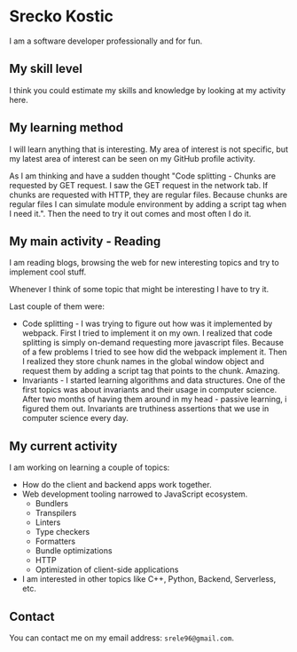 # Srecko Kostic

I am a software developer professionally and for fun.

## My skill level

I think you could estimate my skills and knowledge by looking at my activity here.

## My learning method

I will learn anything that is interesting. My area of interest is not specific, but my latest area of interest can be seen on my GitHub profile activity.

As I am thinking and have a sudden thought "Code splitting - Chunks are requested by GET request. I saw the GET request in the network tab. If chunks are requested with HTTP, they are regular files. Because chunks are regular files I can simulate module environment by adding a script tag when I need it.". Then the need to try it out comes and most often I do it.

## My main activity - Reading

I am reading blogs, browsing the web for new interesting topics and try to implement cool stuff.

Whenever I think of some topic that might be interesting I have to try it.

Last couple of them were:

- Code splitting - I was trying to figure out how was it implemented by webpack. First I tried to implement it on my own. I realized that code splitting is simply on-demand requesting more javascript files. Because of a few problems I tried to see how did the webpack implement it. Then I realized they store chunk names in the global window object and request them by adding a script tag that points to the chunk. Amazing.
- Invariants - I started learning algorithms and data structures. One of the first topics was about invariants and their usage in computer science. After two months of having them around in my head - passive learning, i figured them out. Invariants are truthiness assertions that we use in computer science every day.

## My current activity

I am working on learning a couple of topics:

- How do the client and backend apps work together.
- Web development tooling narrowed to JavaScript ecosystem.
  - Bundlers
  - Transpilers
  - Linters
  - Type checkers
  - Formatters
  - Bundle optimizations
  - HTTP
  - Optimization of client-side applications
- I am interested in other topics like C++, Python, Backend, Serverless, etc.

## Contact

You can contact me on my email address: `srele96@gmail.com`.

<!---
srele96/srele96 is a ✨ special ✨ repository because its `README.md` (this file) appears on your GitHub profile.
You can click the Preview link to take a look at your changes.
--->
